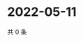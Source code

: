 # 2022-05-11

共 0 条

<!-- BEGIN WEIBO -->
<!-- 最后更新时间 Wed May 11 2022 07:17:38 GMT+0800 (China Standard Time) -->

<!-- END WEIBO -->
